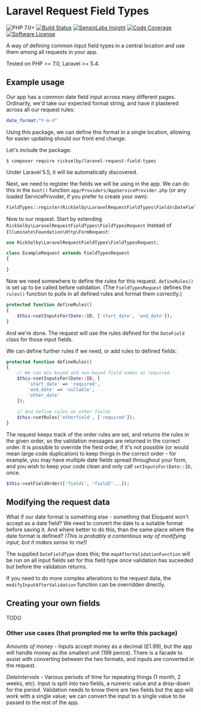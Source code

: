 # Laravel Request Field Types

![PHP 7.0+](https://img.shields.io/badge/php-7.0%2B-blue.svg)
[![Build Status](https://img.shields.io/travis/rickselby/laravel-request-field-types.svg)](https://travis-ci.org/rickselby/laravel-request-field-types)
[![SensioLabs Insight](https://img.shields.io/sensiolabs/i/065c32de-1142-4943-b5ed-b5ce6771ec8a.svg)](https://insight.sensiolabs.com/projects/065c32de-1142-4943-b5ed-b5ce6771ec8a)
[![Code Coverage](https://img.shields.io/codecov/c/github/rickselby/laravel-request-field-types.svg)](https://codecov.io/gh/rickselby/laravel-request-field-types)
[![Software License](https://img.shields.io/badge/license-MIT-brightgreen.svg)](LICENSE)

A way of defining common input field types in a central location and use them among all requests in your app.

Tested on PHP >= 7.0, Laravel >= 5.4.

## Example usage

Our app has a common date field input across many different pages. Ordinarily, we'd take our expected format string, and have it plastered across all our request rules:
  
```php
date_format:"Y-m-d"
```
  
Using this package, we can define this format in a single location, allowing for easier updating should our front end change.

Let's include the package:

    $ composer require rickselby/laravel-request-field-types
    
Under Laravel 5.5, it will be automatically discovered.

Next, we need to register the fields we will be using in the app. We can do this in the `boot()` function `app/Providers/AppServiceProvider.php` (or any loaded ServicePrivoder, if you prefer to create your own):

```php
FieldTypes::register(RickSelby\LaravelRequestFieldTypes\Fields\DateFieldType::class);
```
    
Now to our request. Start by extending `RickSelby\LaravelRequestFieldTypes\FieldTypesRequest` instead of `Illuminate\Foundation\Http\FormRequest`:

```php
use RickSelby\LaravelRequestFieldTypes\FieldTypesRequest;

class ExampleRequest extends FieldTypesRequest
{

}
```

Now we need somewhere to define the rules for this request. `defineRules()` is set up to be called before validation. (The `FieldTypesRequest` defines the `rules()` function to pulls in all defined rules and format them correctly.)

```php
protected function defineRules()
{
    $this->setInputsFor(Date::ID, ['start_date', 'end_date']);
}
```

And we're done. The request will use the rules defined for the `DateField` class for those input fields.

We can define further rules if we need, or add rules to defined fields:

```php
protected function defineRules()
{
    // We can mix keyed and non-keyed field names as required
    $this->setInputsFor(Date::ID, [
        'start_date' => 'required',
        'end_date' => 'nullable',
        'other_date'
    ]);
    
    // And define rules on other fields
    $this->setRules('otherfield', ['required']);
}
```

The request keeps track of the order rules are set, and returns the rules in the given order, so the validation
messages are returned in the correct order. It is possible to override the field order, if it's not possible
(or would mean large code duplication) to keep things in the correct order - for example, you may have
multiple date fields spread throughout your form, and you wish to keep your code clean and only call
`setInputsFor(Date::ID,` once.

```php
$this->setFieldOrder(['field1', 'field2'...]);
```

## Modifying the request data

What if our date format is something else - something that Eloquent won't accept as a date field? We need to convert the
date to a suitable format before saving it. And where better to do this, than the same place where the date format is
defined?
_(This is probably a contentious way of modifying input, but it makes sense to me!)_

The supplied `DateFieldType` does this; the `mapAfterValidationFunction` will be run on all input fields set for this
field type once validation has suceeded but before the validation returns.

If you need to do more complex alterations to the request data, the `modifyInputAfterValidation` function can be
overridden directly.

## Creating your own fields

TODO

### Other use cases (that prompted me to write this package)

*Amounts of money* - Inputs accept money as a decimal (£1.99), but the app will handle money as the smallest unit (199 pence).
There is a facade to assist with converting between the two formats, and inputs are converted in the request.

*DateIntervals* - Various periods of time for repeating things (1 month, 2 weeks, etc). Input is split into two fields,
a numeric value and a drop-down for the period. Validation needs to know there are two fields but the app will work with
a single value; we can convert the input to a single value to be passed to the rest of the app.

